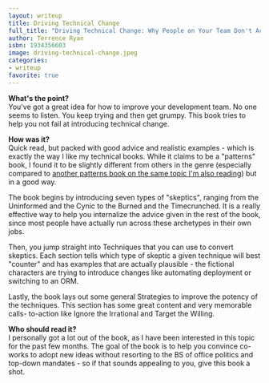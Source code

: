```yaml
---
layout: writeup
title: Driving Technical Change
full_title: "Driving Technical Change: Why People on Your Team Don't Act on Good Ideas, and How to Convince Them They Should"
author: Terrence Ryan
isbn: 1934356603
image: driving-technical-change.jpeg
categories:
- writeup
favorite: true
---
```


**What's the point?**  
You've got a great idea for how to improve your development team. No one 
seems to listen. You keep trying and then get grumpy. This book tries to help
you not fail at introducing technical change.

**How was it?**  
Quick read, but packed with good advice and realistic examples - which is
exactly the way I like my technical books. While it claims to be a "patterns"
book, I found it to be slightly different from others in the genre (especially
compared to [another patterns book on the same topic I'm also reading][fc])
but in a good way.

The book begins by introducing seven types of "skeptics", ranging from the
Uninformed and the Cynic to the Burned and the Timecrunched. It is a really 
effective way to help you internalize the advice given in the rest of the 
book, since most people have actually run across these archetypes in their
own jobs.

Then, you jump straight into Techniques that you can use to convert skeptics.
Each section tells which type of skeptic a given technique will best 
"counter" and has examples that are actually plausible - the fictional 
characters are trying to introduce changes like automating deployment or
switching to an ORM.

Lastly, the book lays out some general Strategies to improve the potency of 
the techniques. This section has some great content and very memorable calls-
to-action like Ignore the Irrational and Target the Willing.

**Who should read it?**  
I personally got a lot out of the book, as I have been interested in this 
topic for the past few months. The goal of the book is to help you convince 
co-works to adopt new ideas without resorting to the BS of office politics and
top-down mandates - so if that sounds appealing to you, give this book a shot.

[fc]: http://www.amazon.com/exec/obidos/ASIN/0201741571/ref=nosim&tag=bookreview0a1-20